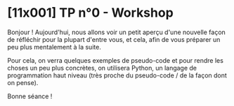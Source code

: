 # [11x001] TP n°0 - Workshop

Bonjour ! Aujourd'hui, nous allons voir un petit aperçu d'une nouvelle façon de réfléchir pour la plupart d'entre vous, et cela, afin de vous préparer un peu plus mentalement à la suite.

Pour cela, on verra quelques exemples de pseudo-code et pour rendre les choses un peu plus concrètes, on utilisera Python, un langage de programmation haut niveau (très proche du pseudo-code / de la façon dont on pense).

Bonne séance !
